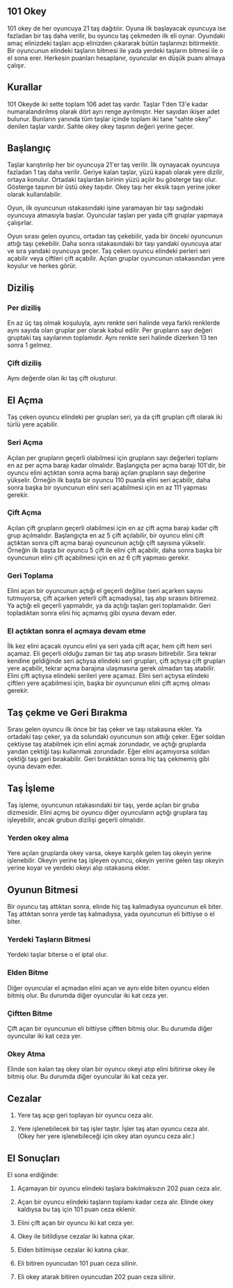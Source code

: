 ## 101 Okey

101 okey de her oyuncuya 21 taş dağıtılır. Oyuna ilk başlayacak oyuncuya ise fazladan bir taş daha verilir, bu oyuncu taş çekmeden ilk eli oynar. Oyundaki amaç elinizdeki taşları açıp elinizden çıkararak bütün taşlarınızı bitirmektir. Bir oyuncunun elindeki taşların bitmesi ile yada yerdeki taşların bitmesi ile o el sona erer. Herkesin puanları hesaplanır, oyuncular en düşük puanı almaya çalışır.

## Kurallar

101 Okeyde iki sette toplam 106 adet taş vardır. Taşlar 1'den 13'e kadar numaralandırılmış olarak dört ayrı renge ayrılmıştır. Her sayıdan ikişer adet bulunur. Bunların yanında tüm taşlar içinde toplam iki tane "sahte okey" denilen taşlar vardır. Sahte okey okey taşının değeri yerine geçer.

## Başlangıç

Taşlar karıştırılıp her bir oyuncuya 21'er taş verilir. İlk oynayacak oyuncuya fazladan 1 taş daha verilir. Geriye kalan taşlar, yüzü kapalı olarak yere dizilir, ortaya konulur. Ortadaki taşlardan birinin yüzü açılır bu gösterge taşı olur. Gösterge taşının bir üstü okey taşıdır. Okey taşı her eksik taşın yerine joker olarak kullanılabilir.

Oyun, ilk oyuncunun ıstakasındaki işine yaramayan bir taşı sağındaki oyuncuya atmasıyla başlar. Oyuncular taşları per yada çift gruplar yapmaya çalışırlar.

Oyun sırası gelen oyuncu, ortadan taş çekebilir, yada bir önceki oyuncunun attığı taşı çekebilir. Daha sonra ıstakasındaki bir taşı yandaki oyuncuya atar ve sıra yandaki oyuncuya geçer. Taş çeken oyuncu elindeki perleri seri açabilir veya çiftleri çift açabilir. Açılan gruplar oyuncunun ıstakasından yere koyulur ve herkes görür.

## Diziliş

### Per diziliş

En az üç taş olmak koşuluyla, aynı renkte seri halinde veya farklı renklerde aynı sayıda olan gruplar per olarak kabul edilir. Per grupların sayı değeri gruptaki taş sayılarının toplamıdır. Aynı renkte seri halinde dizerken 13 ten sonra 1 gelmez.

### Çift diziliş

Aynı değerde olan iki taş çift oluşturur.

## El Açma

Taş çeken oyuncu elindeki per grupları seri, ya da çift grupları çift olarak iki türlü yere açabilir.

### Seri Açma

Açılan per grupların geçerli olabilmesi için grupların sayı değerleri toplamı en az per açma barajı kadar olmalıdır. Başlangıçta per açma barajı 101'dir, bir oyuncu elini açtıktan sonra açma barajı açılan grupların sayı değerine yükselir. Örneğin ilk başta bir oyuncu 110 puanla elini seri açabilir, daha sonra başka bir oyuncunun elini seri açabilmesi için en az 111 yapması gerekir.

### Çift Açma

Açılan çift grupların geçerli olabilmesi için en az çift açma barajı kadar çift grup açılmalıdır. Başlangıçta en az 5 çift açılabilir, bir oyuncu elini çift açtıktan sonra çift açma barajı oyuncunun açtığı çift sayısına yükselir. Örneğin ilk başta bir oyuncu 5 çift ile elini çift açabilir, daha sonra başka bir oyuncunun elini çift açabilmesi için en az 6 çift yapması gerekir.

### Geri Toplama

Elini açan bir oyuncunun açtığı el geçerli değilse (seri açarken sayısı tutmuyorsa, çift açarken yeterli çift açmadıysa), taş atıp sırasını bitiremez. Ya açtığı eli geçerli yapmalıdır, ya da açtığı taşları geri toplamalıdır. Geri topladıktan sonra elini hiç açmamış gibi oyuna devam eder.

### El açtıktan sonra el açmaya devam etme

İlk kez elini açacak oyuncu elini ya seri yada çift açar, hem çift hem seri açamaz. Eli geçerli olduğu zaman bir taş atıp sırasını bitirebilir. Sıra tekrar kendine geldiğinde seri açtıysa elindeki seri grupları, çift açtıysa çift grupları yere açabilir, tekrar açma barajına ulaşmasına gerek olmadan taş atabilir. Elini çift açtıysa elindeki serileri yere açamaz. Elini seri açtıysa elindeki çiftlerı yere açabilmesi için, başka bir oyuncunun elini çift açmış olması gerekir.

## Taş çekme ve Geri Bırakma

Sırası gelen oyuncu ilk önce bir taş çeker ve taşı ıstakasına ekler. Ya ortadaki taşı çeker, ya da solundaki oyuncunun son attığı çeker. Eğer soldan çektiyse taş atabilmek için elini açmak zorundadır, ve açtığı gruplarda yandan çektiği taşı kullanmak zorundadır. Eğer elini açamıyorsa soldan çektiği taşı geri bırakabilir. Geri bıraktıktan sonra hiç taş çekmemiş gibi oyuna devam eder.


## Taş İşleme

Taş işleme, oyuncunun ıstakasındaki bir taşı, yerde açılan bir gruba dizmesidir. Elini açmış bir oyuncu diğer oyuncuların açtığı gruplara taş işleyebilir, ancak grubun dizilişi geçerli olmalıdır.

### Yerden okey alma

Yere açılan gruplarda okey varsa, okeye karşılık gelen taş okeyin yerine işlenebilir. Okeyin yerine taş işleyen oyuncu, okeyin yerine gelen taşı okeyin yerine koyar ve yerdeki okeyi alıp ıstakasına ekler.

## Oyunun Bitmesi

Bir oyuncu taş attıktan sonra, elinde hiç taş kalmadıysa oyuncunun eli biter. Taş attıktan sonra yerde taş kalmadıysa, yada oyuncunun eli bittiyse o el biter.

### Yerdeki Taşların Bitmesi

Yerdeki taşlar biterse o el iptal olur.

### Elden Bitme

Diğer oyuncular el açmadan elini açan ve aynı elde biten oyuncu elden bitmiş olur. Bu durumda diğer oyuncular iki kat ceza yer.

### Çiftten Bitme

Çift açan bir oyuncunun eli bittiyse çiftten bitmiş olur. Bu durumda diğer oyuncular iki kat ceza yer.

### Okey Atma

Elinde son kalan taş okey olan bir oyuncu okeyi atıp elini bitirirse okey ile bitmiş olur. Bu durumda diğer oyuncular iki kat ceza yer.

## Cezalar

1. Yere taş açıp geri toplayan bir oyuncu ceza alır.

2. Yere işlenebilecek bir taş işler taştır. İşler taş atan oyuncu ceza alır. (Okey her yere işlenebileceği için okey atan oyuncu ceza alır.)

## El Sonuçları

El sona erdiğinde:

1. Açamayan bir oyuncu elindeki taşlara bakılmaksızın 202 puan ceza alır.

2. Açan bir oyuncu elindeki taşların toplamı kadar ceza alır. Elinde okey kaldıysa bu taş için 101 puan ceza eklenir.

3. Elini çift açan bir oyuncu iki kat ceza yer.

4. Okey ile bitildiyse cezalar iki katına çıkar.

5. Elden bitilmişse cezalar iki katına çıkar.

6. Eli bitiren oyuncudan 101 puan ceza silinir.

7. Eli okey atarak bitiren oyuncudan 202 puan ceza silinir.
